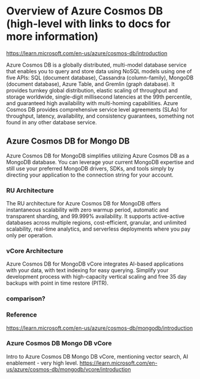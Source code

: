 # Overview of Azure Cosmos DB (high-level with links to docs for more information)

https://learn.microsoft.com/en-us/azure/cosmos-db/introduction

Azure Cosmos DB is a globally distributed, multi-model database service that enables you to query and store data using NoSQL models using one of five APIs: SQL (document database), Cassandra (column-family), MongoDB (document database), Azure Table, and Gremlin (graph database). It provides turnkey global distribution, elastic scaling of throughput and storage worldwide, single-digit millisecond latencies at the 99th percentile, and guaranteed high availability with multi-homing capabilities. Azure Cosmos DB provides comprehensive service level agreements (SLAs) for throughput, latency, availability, and consistency guarantees, something not found in any other database service.

## Azure Cosmos DB for Mongo DB

Azure Cosmos DB for MongoDB simplifies utilizing Azure Cosmos DB as a MongoDB database. You can leverage your current MongoDB expertise and still use your preferred MongoDB drivers, SDKs, and tools simply by directing your application to the connection string for your account.

### RU Architecture

The RU architecture for Azure Cosmos DB for MongoDB offers instantaneous scalability with zero warmup period, automatic and transparent sharding, and 99.999% availability. It supports active-active databases across multiple regions, cost-efficient, granular, and unlimited scalability, real-time analytics, and serverless deployments where you pay only per operation.

### vCore Architecture

Azure Cosmos DB for MongoDB vCore integrates AI-based applications with your data, with text indexing for easy querying. Simplify your development process with high-capacity vertical scaling and free 35 day backups with point in time restore (PITR).

### comparison?
### Reference
https://learn.microsoft.com/en-us/azure/cosmos-db/mongodb/introduction

### Azure Cosmos DB Mongo DB vCore
Intro to Azure Cosmos DB Mongo DB vCore, mentioning vector search, AI enablement - very high level.
https://learn.microsoft.com/en-us/azure/cosmos-db/mongodb/vcore/introduction
